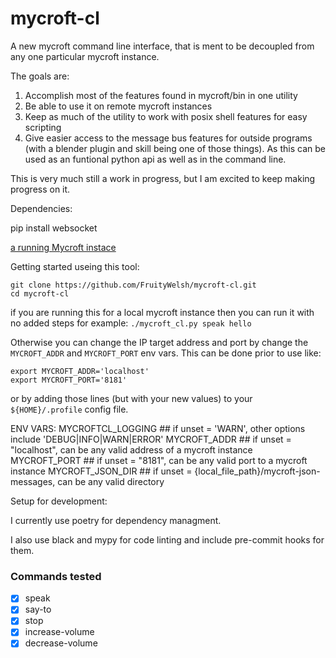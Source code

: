 # mycroft-cl
A new mycroft command line interface, that is ment to be decoupled from any one particular mycroft instance.

The goals are:

1. Accomplish most of the features found in mycroft/bin in one utility
2. Be able to use it on remote mycroft instances
3. Keep as much of the utility to work with posix shell features for easy scripting
4. Give easier access to the message bus features for outside programs (with a blender plugin and skill being one of those things). As this can be used as an funtional python api as well as in the command line.

This is very much still a work in progress, but I am excited to keep making progress on it.

Dependencies:

pip install websocket

[a running Mycroft instace](https://github.com/MycroftAI/mycroft-core)

Getting started useing this tool:
```
git clone https://github.com/FruityWelsh/mycroft-cl.git
cd mycroft-cl
```

if you are running this for a local mycroft instance then you can run it with no added steps for example:
```./mycroft_cl.py speak hello``` 

Otherwise you can change the IP target address and port by change the ```MYCROFT_ADDR``` and ```MYCROFT_PORT``` env vars.
This can be done prior to use like:
```
export MYCROFT_ADDR='localhost'
export MYCROFT_PORT='8181'
``` 

or by adding those lines (but with your new values) to your ```${HOME}/.profile``` config file.

ENV VARS:
MYCROFTCL_LOGGING ## if unset = 'WARN', other options include 'DEBUG|INFO|WARN|ERROR' 
MYCROFT_ADDR      ## if unset = "localhost", can be any valid address of a mycroft instance
MYCROFT_PORT      ## if unset = "8181", can be any valid port to a mycroft instance
MYCROFT_JSON_DIR  ## if unset = {local_file_path}/mycroft-json-messages, can be any valid directory

Setup for development:

I currently use poetry for dependency managment.

I also use black and mypy for code linting and include pre-commit hooks for them. 

### Commands tested  
- [x] speak
- [x] say-to
- [x] stop
- [x] increase-volume
- [x] decrease-volume
